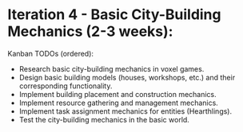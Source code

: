 # **Iteration 4 - Basic City-Building Mechanics (2-3 weeks)**:

Kanban TODOs (ordered):

- Research basic city-building mechanics in voxel games.
- Design basic building models (houses, workshops, etc.) and their corresponding functionality.
- Implement building placement and construction mechanics.
- Implement resource gathering and management mechanics.
- Implement task assignment mechanics for entities (Hearthlings).
- Test the city-building mechanics in the basic world.